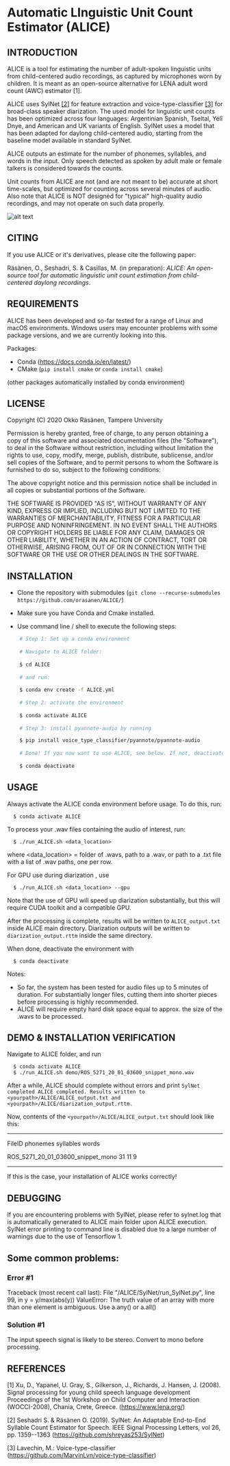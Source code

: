 # Automatic LInguistic Unit Count Estimator (ALICE)

INTRODUCTION
-------------------

ALICE is a tool for estimating the number of adult-spoken linguistic units from child-centered audio
recordings, as captured by microphones worn by children. It is meant as an open-source alternative
for LENA <tm> adult word count (AWC) estimator [1].

ALICE uses SylNet [[2]](https://github.com/shreyas253/SylNet) for feature extraction and voice-type-classifier [[3]](https://github.com/MarvinLvn/voice-type-classifier) for broad-class speaker
diarization. The used model for linguistic unit counts has been optimized across four languages:
Argentinian Spanish, Tseltal, Yélî Dnye, and American and UK variants of English. SylNet uses a model that
has been adapted for daylong child-centered audio, starting from the baseline model available
in standard SylNet.

ALICE outputs an estimate for the number of phonemes, syllables, and words in the input. Only
speech detected as spoken by adult male or female talkers is considered towards the counts.

Unit counts from ALICE are not (and are not meant to be) accurate at short time-scales,
but optimized for counting across several minutes of audio. Also note that ALICE is NOT
designed for "typical" high-quality audio recordings, and may
not operate on such data properly.

![alt text](http://www.cs.tut.fi/sgn/specog/ALICE_schematic2.png)



CITING
-------------------

If you use ALICE or it's derivatives, please cite the following paper:

Räsänen, O., Seshadri, S. & Casillas, M. (in preparation): *ALICE: An open-source tool
for automatic linguistic unit count estimation from child-centered daylong recordings*.


REQUIREMENTS
-------------------

ALICE has been developed and so-far tested for a range of Linux and macOS environments. Windows users may encounter problems with some package versions, and we are currently looking into this. 

Packages:

- Conda (https://docs.conda.io/en/latest/)
- CMake (```pip install cmake``` or ```conda install cmake```)

(other packages automatically installed by conda environment)


LICENSE
-------------------
Copyright (C) 2020 Okko Räsänen, Tampere University

Permission is hereby granted, free of charge, to any person obtaining a copy of this software and associated documentation files (the "Software"), to deal in the Software without restriction, including without limitation the rights to use, copy, modify, merge, publish, distribute, sublicense, and/or sell copies of the Software, and to permit persons to whom the Software is furnished to do so, subject to the following conditions:

The above copyright notice and this permission notice shall be included in all copies or substantial portions of the Software.

THE SOFTWARE IS PROVIDED "AS IS", WITHOUT WARRANTY OF ANY KIND, EXPRESS OR IMPLIED, INCLUDING BUT NOT LIMITED TO THE WARRANTIES OF MERCHANTABILITY, FITNESS FOR A PARTICULAR PURPOSE AND NONINFRINGEMENT. IN NO EVENT SHALL THE AUTHORS OR COPYRIGHT HOLDERS BE LIABLE FOR ANY CLAIM, DAMAGES OR OTHER LIABILITY, WHETHER IN AN ACTION OF CONTRACT, TORT OR OTHERWISE, ARISING FROM, OUT OF OR IN CONNECTION WITH THE SOFTWARE OR THE USE OR OTHER DEALINGS IN THE SOFTWARE.


INSTALLATION
-------------------
- Clone the repository with submodules (`git clone --recurse-submodules https://github.com/orasanen/ALICE/`)

- Make sure you have Conda and Cmake installed.

- Use command line / shell to execute the following steps:

```bash    
    # Step 1: Set up a conda environment 
    
    # Navigate to ALICE folder:
    
    $ cd ALICE
    
    # and run:
    
    $ conda env create -f ALICE.yml          
    
    # Step 2: activate the environment
    
    $ conda activate ALICE  
    
    # Step 3: install pyannote-audio by running

    $ pip install voice_type_classifier/pyannote/pyannote-audio
    
    # Done! If you now want to use ALICE, see below. If not, deactivate the environment with
    
    $ conda deactivate


```



USAGE
-------------------
Always activate the ALICE conda environment before usage. To do this, run:
```
  $ conda activate ALICE
```


To process your .wav files containing the audio of interest, run:
```
  $ ./run_ALICE.sh <data_location>
```
  where <data_location> = folder of .wavs, path to a .wav, or path to a .txt file
  with a list of .wav paths, one per row.

  For GPU use during diarization , use
```
  $ ./run_ALICE.sh <data_location> --gpu
```
Note that the use of GPU will speed up diarization substantially, but this will require CUDA toolkit
and a compatible GPU.

After the processing is complete, results will be written to `ALICE_output.txt` inside ALICE main 
directory. Diarization outputs will be written to `diarization_output.rttm` inside the same directory.

When done, deactivate the environment with
```
  $ conda deactivate
```


Notes:

- So far, the system has been tested for audio files up to 5 minutes of duration.
  For substantially longer files, cutting them into shorter pieces before
  processing is highly recommended.
- ALICE will require empty hard disk space equal to approx. the size of the .wavs
  to be processed.


DEMO & INSTALLATION VERIFICATION 
-------------------

Navigate to ALICE folder, and run
```
  $ conda activate ALICE
  $ ./run_ALICE.sh demo/ROS_5271_20_01_03600_snippet_mono.wav 
```

After a while, ALICE should complete without errors and print
``
SylNet completed
ALICE completed. Results written to <yourpath>/ALICE/ALICE_output.txt and <yourpath>/ALICE/diarization_output.rttm.
``

Now, contents of the ``<yourpath>/ALICE/ALICE_output.txt`` should look like this:

------

FileID   phonemes        syllables       words

ROS_5271_20_01_03600_snippet_mono       31      11      9

------

If this is the case, your installation of ALICE works correctly!

DEBUGGING
-------------------

If you are encountering problems with SylNet, please refer to sylnet.log that is automatically
generated to ALICE main folder upon ALICE execution. SylNet error printing to command line is disabled 
due to a large number of warnings due to the use of Tensorflow 1.

## Some common problems:

### Error #1
Traceback (most recent call last):
  File "<yourpath>/ALICE/SylNet/run_SylNet.py", line 99, in <module>
    y = y/max(abs(y))
ValueError: The truth value of an array with more than one element is ambiguous. Use a.any() or a.all()
    
### Solution #1 

The input speech signal is likely to be stereo. Convert to mono before processing.   


REFERENCES
-------------------

[1] Xu, D., Yapanel, U. Gray, S., Gilkerson, J., Richards, J. Hansen, J. (2008).
    Signal processing for young child speech language development
    Proceedings of the 1st Workshop on Child Computer and Interaction (WOCCI-2008), Chania, Crete, Greece.
    (https://www.lena.org/)

[2] Seshadri S. & Räsänen O. (2019). SylNet: An Adaptable End-to-End Syllable Count Estimator for Speech.
    IEEE Signal Processing Letters, vol 26, pp. 1359--1363  (https://github.com/shreyas253/SylNet)

[3] Lavechin, M.: Voice-type-classifier (https://github.com/MarvinLvn/voice-type-classifier)
